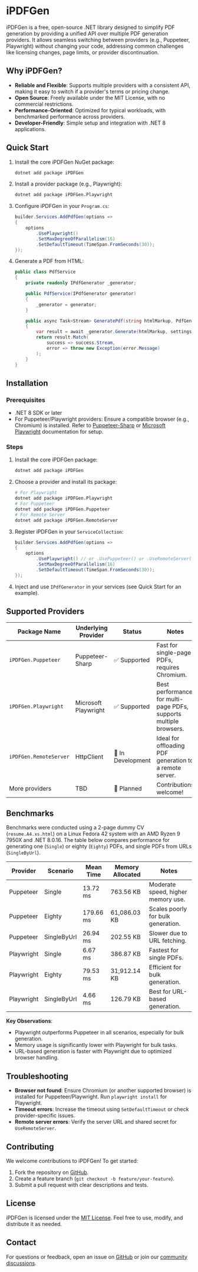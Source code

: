 # iPDFGen

iPDFGen is a free, open-source .NET library designed to simplify PDF generation by providing a unified API over multiple PDF generation providers. It allows seamless switching between providers (e.g., Puppeteer, Playwright) without changing your code, addressing common challenges like licensing changes, page limits, or provider discontinuation.

## Why iPDFGen?

- **Reliable and Flexible**: Supports multiple providers with a consistent API, making it easy to switch if a provider's terms or pricing change.
- **Open Source**: Freely available under the MIT License, with no commercial restrictions.
- **Performance-Oriented**: Optimized for typical workloads, with benchmarked performance across providers.
- **Developer-Friendly**: Simple setup and integration with .NET 8 applications.

## Quick Start

1. Install the core iPDFGen NuGet package:
   ```bash
   dotnet add package iPDFGen
   ```
2. Install a provider package (e.g., Playwright):
   ```bash
   dotnet add package iPDFGen.Playwright
   ```
3. Configure iPDFGen in your `Program.cs`:
   ```csharp
   builder.Services.AddPdfGen(options =>
   {
       options
           .UsePlaywright()
           .SetMaxDegreeOfParallelism(16)
           .SetDefaultTimeout(TimeSpan.FromSeconds(30));
   });
   ```
4. Generate a PDF from HTML:
   ```csharp
   public class PdfService
   {
       private readonly IPdfGenerator _generator;

       public PdfService(IPdfGenerator generator)
       {
           _generator = generator;
       }

       public async Task<Stream> GeneratePdf(string htmlMarkup, PdfGeneratorSettings settings)
       {
           var result = await _generator.Generate(htmlMarkup, settings);
           return result.Match(
               success => success.Stream,
               error => throw new Exception(error.Message)
           );
       }
   }
   ```

## Installation

### Prerequisites
- .NET 8 SDK or later
- For Puppeteer/Playwright providers: Ensure a compatible browser (e.g., Chromium) is installed. Refer to [Puppeteer-Sharp](https://github.com/hardkoded/puppeteer-sharp) or [Microsoft Playwright](https://playwright.dev/dotnet/) documentation for setup.

### Steps
1. Install the core iPDFGen package:
   ```bash
   dotnet add package iPDFGen
   ```
2. Choose a provider and install its package:
   ```bash
   # For Playwright
   dotnet add package iPDFGen.Playwright
   # For Puppeteer
   dotnet add package iPDFGen.Puppeteer
   # For Remote Server
   dotnet add package iPDFGen.RemoteServer
   ```
3. Register iPDFGen in your `ServiceCollection`:
   ```csharp
   builder.Services.AddPdfGen(options =>
   {
       options
           .UsePlaywright() // or .UsePuppeteer() or .UseRemoteServer("http://127.0.0.1:8080", "YourSharedSecret123456780$")
           .SetMaxDegreeOfParallelism(16)
           .SetDefaultTimeout(TimeSpan.FromSeconds(30));
   });
   ```
4. Inject and use `IPdfGenerator` in your services (see Quick Start for an example).

## Supported Providers

| Package Name            | Underlying Provider      | Status            | Notes                                                                 |
|-------------------------|--------------------------|-------------------|----------------------------------------------------------------------|
| `iPDFGen.Puppeteer`     | Puppeteer-Sharp          | ✅ Supported       | Fast for single-page PDFs, requires Chromium.                         |
| `iPDFGen.Playwright`    | Microsoft Playwright     | ✅ Supported       | Best performance for multi-page PDFs, supports multiple browsers.     |
| `iPDFGen.RemoteServer`  | HttpClient               | 🚧 In Development | Ideal for offloading PDF generation to a remote server.               |
| More providers          | TBD                      | 🚧 Planned        | Contributions welcome!                                                |

## Benchmarks

Benchmarks were conducted using a 2-page dummy CV (`resume.A4.xs.html`) on a Linux Fedora 42 system with an AMD Ryzen 9 7950X and .NET 8.0.16. The table below compares performance for generating one (`Single`) or eighty (`Eighty`) PDFs, and single PDFs from URLs (`SingleByUrl`).

| Provider         | Scenario            | Mean Time | Memory Allocated | Notes                              |
|------------------|---------------------|-----------|------------------|------------------------------------|
| Puppeteer        | Single             | 13.72 ms  | 763.56 KB        | Moderate speed, higher memory use. |
| Puppeteer        | Eighty             | 179.66 ms | 61,086.03 KB     | Scales poorly for bulk generation. |
| Puppeteer        | SingleByUrl        | 26.94 ms  | 202.55 KB        | Slower due to URL fetching.        |
| Playwright       | Single             | 6.67 ms   | 386.87 KB        | Fastest for single PDFs.           |
| Playwright       | Eighty             | 79.53 ms  | 31,912.14 KB     | Efficient for bulk generation.     |
| Playwright       | SingleByUrl        | 4.66 ms   | 126.79 KB        | Best for URL-based generation.     |

**Key Observations**:
- Playwright outperforms Puppeteer in all scenarios, especially for bulk generation.
- Memory usage is significantly lower with Playwright for bulk tasks.
- URL-based generation is faster with Playwright due to optimized browser handling.

## Troubleshooting

- **Browser not found**: Ensure Chromium (or another supported browser) is installed for Puppeteer/Playwright. Run `playwright install` for Playwright.
- **Timeout errors**: Increase the timeout using `SetDefaultTimeout` or check provider-specific issues.
- **Remote server errors**: Verify the server URL and shared secret for `UseRemoteServer`.

## Contributing

We welcome contributions to iPDFGen! To get started:
1. Fork the repository on [GitHub](https://github.com/marisvigulis/iPDFGen).
2. Create a feature branch (`git checkout -b feature/your-feature`).
3. Submit a pull request with clear descriptions and tests.

[//]: # (See [CONTRIBUTING.md]&#40;link-to-contributing-file&#41; for details.)

## License

iPDFGen is licensed under the [MIT License](LICENSE). Feel free to use, modify, and distribute it as needed.

## Contact

For questions or feedback, open an issue on [GitHub](https://github.com/marisvigulis/iPDFGen) or join our [community discussions](https://github.com/marisvigulis/iPDFGen/discussions).